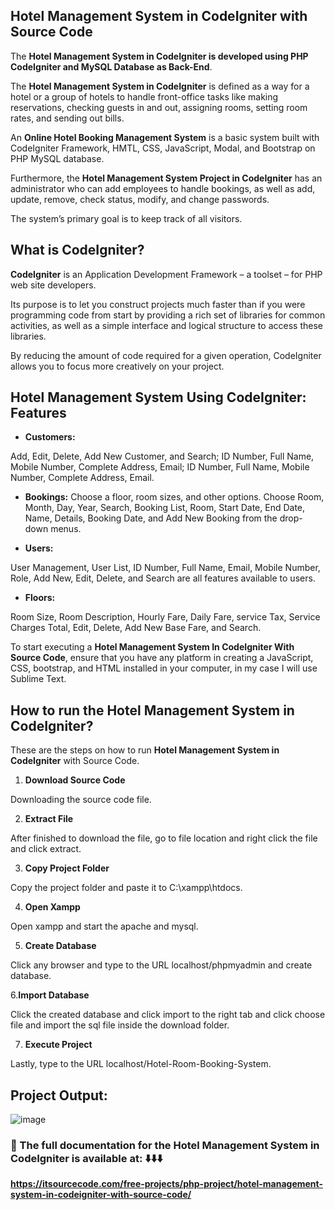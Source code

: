## Hotel Management System in CodeIgniter with Source Code

The **Hotel Management System in CodeIgniter is developed using PHP CodeIgniter and MySQL Database as Back-End**.

The **Hotel Management System in CodeIgniter** is defined as a way for a hotel or a group of hotels to handle front-office tasks like making reservations, checking guests in and out, assigning rooms, setting room rates, and sending out bills.

An **Online Hotel Booking Management System** is a basic system built with CodeIgniter Framework, HMTL, CSS, JavaScript, Modal, and Bootstrap on PHP MySQL database.

Furthermore, the **Hotel Management System Project in CodeIgniter** has an administrator who can add employees to handle bookings, as well as add, update, remove, check status, modify, and change passwords. 

The system’s primary goal is to keep track of all visitors.

## What is CodeIgniter?

**CodeIgniter** is an Application Development Framework – a toolset – for PHP web site developers. 

Its purpose is to let you construct projects much faster than if you were programming code from start by providing a rich set of libraries for common activities, as well as a simple interface and logical structure to access these libraries.

By reducing the amount of code required for a given operation, CodeIgniter allows you to focus more creatively on your project.

## Hotel Management System Using CodeIgniter: Features

* **Customers:**

Add, Edit, Delete, Add New Customer, and Search; ID Number, Full Name, Mobile Number, Complete Address, Email; ID Number, Full Name, Mobile Number, Complete Address, Email.

* **Bookings:**
Choose a floor, room sizes, and other options. Choose Room, Month, Day, Year, Search, Booking List, Room, Start Date, End Date, Name, Details, Booking Date, and Add New Booking from the drop-down menus.

* **Users:**

User Management, User List, ID Number, Full Name, Email, Mobile Number, Role, Add New, Edit, Delete, and Search are all features available to users.

* **Floors:**

Room Size, Room Description, Hourly Fare, Daily Fare, service Tax, Service Charges Total, Edit, Delete, Add New Base Fare, and Search.

To start executing a **Hotel Management System In CodeIgniter With Source Code**, ensure that you have any platform in creating a JavaScript, CSS,  bootstrap, and HTML installed in your computer, in my case I will use Sublime Text.

## How to run the Hotel Management System in CodeIgniter?

These are the steps on how to run **Hotel Management System in CodeIgniter** with Source Code.

1. **Download Source Code**

Downloading the source code file.

2. **Extract File**

After finished to download the file, go to file location and right click the file and click extract.

3. **Copy Project Folder**

Copy the project folder and paste it to C:\xampp\htdocs.

4. **Open Xampp**

Open xampp and start the apache and mysql.

5. **Create Database**

Click any browser and type to the URL localhost/phpmyadmin and create database.

6.**Import Database**

Click the created database and click import to the right tab and click choose file and import the sql file inside the download folder.

7. **Execute Project**

Lastly, type to the URL localhost/Hotel-Room-Booking-System.

## Project Output:

![image](https://github.com/user-attachments/assets/48cb26b6-cc9b-4d02-9b66-60d5a67e1725)

### 📌 The full documentation for the Hotel Management System in CodeIgniter is available at: ⬇️⬇️⬇️

**https://itsourcecode.com/free-projects/php-project/hotel-management-system-in-codeigniter-with-source-code/**






